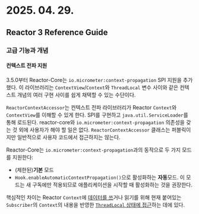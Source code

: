 # 2025. 04. 29.

## Reactor 3 Reference Guide

### 고급 기능과 개념

#### 컨텍스트 전파 지원

3.5.0부터 Reactor-Core는 `io.micrometer:context-propagation` SPI 지원을 추가했다. 이 라이브러리는 `ContextView`/`Context`와 `ThreadLocal` 변수 사이와 같은 컨텍스트 개념의 여러 구현 사이를 쉽게 채택할 수 있는 수단이다.

`ReactorContextAccessor`는 컨텍스트 전파 라이브러리가 Reactor `Context`와 `ContextView`를 이해할 수 있게 한다. SPI를 구현하고 `java.util.ServiceLoader`를 통해 로드된다. reactor-core와 `io.micrometer:context-propagation` 의존성을 갖는 것 외에 사용자가 해야 할 일은 없다. `ReactorContextAccessor` 클래스는 퍼블릭이지만 일반적으로 사용자 코드에서 접근하지는 않는다.

Reactor-Core는 `io.micrometer:context-propagation`과의 동작으로 두 가지 모드를 지원한다:

* (제한된)**기본** 모드
* `Hook.enableAutomaticContextPropagation()`으로 활성화하는 **자동**모드. 이 모드는 새 구독에만 적용되므로 애플리케이션을 시작할 때 활성화하는 것을 권장한다.

핵심적인 차이는 Reactor `Context`에 [데이터를 쓰][reactor-core-context-propagation-writing-context]거나 읽기를 위해 현재 붙어있는 `Subscriber`의 `Context`의 내용을 반영한 [`ThreadLocal` 상태에 접근][reactor-core-context-propagation-accessing-context]하는 데에 있다.



[reactor-core-context-propagation-writing-context]: https://projectreactor.io/docs/core/release/reference/advanced-contextPropagation.html#context-writing
[reactor-core-context-propagation-accessing-context]: https://projectreactor.io/docs/core/release/reference/advanced-contextPropagation.html#context-accessing